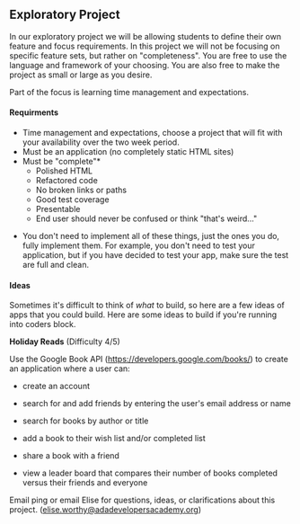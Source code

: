 ## Exploratory Project

In our exploratory project we will be allowing students to define their own feature and focus requirements. In this project we will not be focusing on specific feature sets, but rather on "completeness". You are free to use the language and framework of your choosing. You are also free to make the project as small or large as you desire.

Part of the focus is learning time management and expectations.

#### Requirments

- Time management and expectations, choose a project that will fit with your availability over the two week period.
- Must be an application (no completely static HTML sites)
- Must be "complete"*
    - Polished HTML
    - Refactored code
    - No broken links or paths
    - Good test coverage
    - Presentable
    - End user should never be confused or think "that's weird..."
    
* You don't need to implement all of these things, just the ones you do, fully implement them. For example, you don't need to test your application, but if you have decided to test your app, make sure the test are full and clean.

#### Ideas

Sometimes it's difficult to think of *what* to build, so here are a few ideas of apps that you could build. Here are some ideas to build if you're running into coders block.

**Holiday Reads** (Difficulty 4/5)

Use the Google Book API (https://developers.google.com/books/) to create an application where a user can: 
- create an account
- search for and add friends by entering the user's email address or name

- search for books by author or title
- add a book to their wish list and/or completed list
- share a book with a friend
- view a leader board that compares their number of books completed versus their friends and everyone

Email ping or email Elise for questions, ideas, or clarifications about this project. (<elise.worthy@adadevelopersacademy.org>)